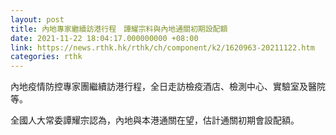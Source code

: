 ```yaml
---
layout: post
title: 內地專家繼續訪港行程　譚耀宗料與內地通關初期設配額
date: 2021-11-22 18:04:17.000000000 +08:00
link: https://news.rthk.hk/rthk/ch/component/k2/1620963-20211122.htm
categories: rthk
---
```


內地疫情防控專家團繼續訪港行程，全日走訪檢疫酒店、檢測中心、實驗室及醫院等。

全國人大常委譚耀宗認為，內地與本港通關在望，估計通關初期會設配額。
